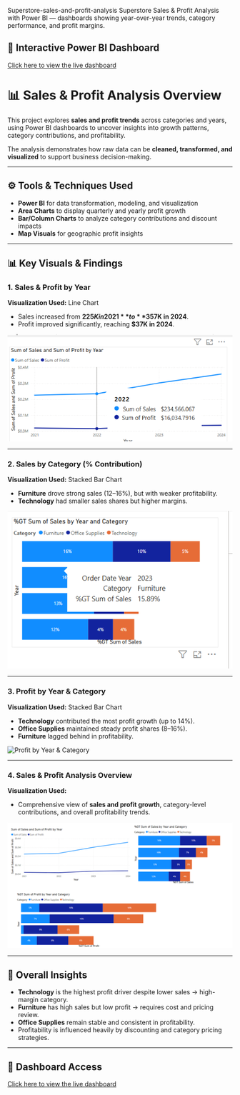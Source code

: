 Superstore-sales-and-profit-analysis
Superstore Sales &amp; Profit Analysis with Power BI — dashboards showing year-over-year trends, category performance, and profit margins.
## 🔗 Interactive Power BI Dashboard
[Click here to view the live dashboard](https://app.powerbi.com/links/Qi3WJLvuxj?ctid=51aa8f26-2e23-4b8c-bca8-7cc441adc4df&pbi_source=linkShare)
# 📊 Sales & Profit Analysis Overview  

This project explores **sales and profit trends** across categories and years, using Power BI dashboards to uncover insights into growth patterns, category contributions, and profitability.  

The analysis demonstrates how raw data can be **cleaned, transformed, and visualized** to support business decision-making.  

---

## ⚙️ Tools & Techniques Used  
- **Power BI** for data transformation, modeling, and visualization  
- **Area Charts** to display quarterly and yearly profit growth  
- **Bar/Column Charts** to analyze category contributions and discount impacts  
- **Map Visuals** for geographic profit insights  

---

## 📊 Key Visuals & Findings  

### 1. Sales & Profit by Year  
**Visualization Used:** Line Chart  
- Sales increased from **$225K in 2021** to **$357K in 2024**.  
- Profit improved significantly, reaching **$37K in 2024**.  

![Sales & Profit by Year](sales_profit_year.png)  

---

### 2. Sales by Category (% Contribution)  
**Visualization Used:** Stacked Bar Chart  
- **Furniture** drove strong sales (12–16%), but with weaker profitability.  
- **Technology** had smaller sales shares but higher margins.  

![Sales by Category](Sales_by_category.png)  

---

### 3. Profit by Year & Category  
**Visualization Used:** Stacked Bar Chart  
- **Technology** contributed the most profit growth (up to 14%).  
- **Office Supplies** maintained steady profit shares (8–16%).  
- **Furniture** lagged behind in profitability.  

![Profit by Year & Category](profit_by_year_category.png)  

---

### 4. Sales & Profit Analysis Overview  
**Visualization Used:**   
- Comprehensive view of **sales and profit growth**, category-level contributions, and overall profitability trends.  

![Sales & Profit Analysis Overview](sales_profit_analysis_overview.png)  

---

## 🔑 Overall Insights  
- **Technology** is the highest profit driver despite lower sales → high-margin category.  
- **Furniture** has high sales but low profit → requires cost and pricing review.  
- **Office Supplies** remain stable and consistent in profitability.  
- Profitability is influenced heavily by discounting and category pricing strategies.  

---

## 🔗 Dashboard Access  
[Click here to view the live dashboard](https://app.powerbi.com/links/Qi3WJLvuxj?ctid=51aa8f26-2e23-4b8c-bca8-7cc441adc4df&pbi_source=linkShare)  
